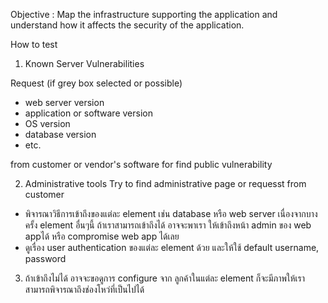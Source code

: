 Objective : Map the infrastructure supporting the application and understand how it affects the security of the application.  

  







How to test

1. Known Server Vulnerabilities

Request (if grey box selected or possible)
- web server version
- application or software version
- OS version
- database version
- etc.

from customer or vendor's software for find public vulnerability


2. Administrative tools
Try to find administrative page or requesst from customer
- พิจารณาวิธีการเข้าถึงของแต่ละ element เช่น  database หรือ web server เนื่องจากบางครั้ง element อื่นๆนี้ ถ้าเราสามารถเข้าถึงได้ อาจจะพาเรา ให้เข้าถึงหน้า admin ของ web appได้ หรือ compromise web app ได้เลย
- ดูเรื่อง user authentication ของแต่ละ element ด้วย และให้ใช้ default username, password

3. ถ้าเข้าถึงไม่ได้ อาจจะขอดูการ configure จาก ลูกค้าในแต่ละ element ก็จะมีภาพให้เราสามารถพิจารณาถึงช่องโหว่ที่เป็นไปได้
